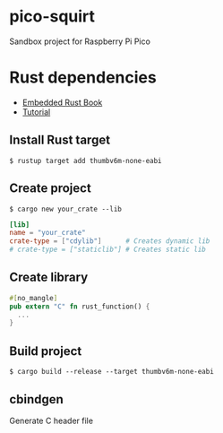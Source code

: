 # pico-squirt

Sandbox project for Raspberry Pi Pico

# Rust dependencies
- [Embedded Rust Book](https://docs.rust-embedded.org/book/interoperability/rust-with-c.html)
- [Tutorial](https://www.kevsrobots.com/learn/rust/11_rust_for_pico.html)

## Install Rust target
```console
$ rustup target add thumbv6m-none-eabi
```

## Create project
```console
$ cargo new your_crate --lib
```

```toml
[lib]
name = "your_crate"
crate-type = ["cdylib"]      # Creates dynamic lib
# crate-type = ["staticlib"] # Creates static lib
```

## Create library
```rust
#[no_mangle]
pub extern "C" fn rust_function() {
  ...
}
```

## Build project
```console
$ cargo build --release --target thumbv6m-none-eabi
```

## cbindgen
Generate C header file
